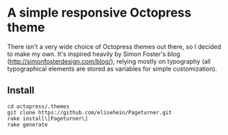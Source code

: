 # A simple responsive Octopress theme

There isn't a very wide choice of Octopress themes out there, so I decided
to make my own. It's inspired heavily by Simon Foster's blog
(http://simonfosterdesign.com/blog/), relying mostly on typography (all
typographical elements are stored as variables for simple customization).

## Install

	cd octopress/.themes
	git clone https://github.com/elisehein/Pageturner.git
	rake install\[Pageturner\]
	rake generate

